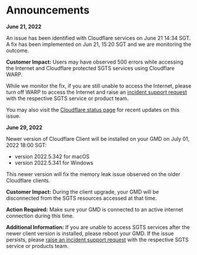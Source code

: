 # Announcements

**June 21, 2022**

An issue has been identified with Cloudflare services on June 21 14:34 SGT. A fix has been implemented on Jun 21, 15:20 SGT and we are monitoring the outcome.

**Customer Impact:** Users may have observed 500 errors while accessing the Internet and Cloudflare protected SGTS services using Cloudflare WARP.

While we monitor the fix, if you are still unable to access the Internet, please turn off WARP to access the Internet and raise an [incident support request](raise-an-incident-support-request) with the respective SGTS service or product team.

You may also visit the [Cloudflare status page](https://www.cloudflarestatus.com/) for recent updates on this issue.

**June 29, 2022**

Newer version of Cloudflare Client will be installed on your GMD on July 01, 2022 18:00 SGT:
- version 2022.5.342 for macOS
- version 2022.5.341 for Windows

This newer version will fix the memory leak issue observed on the older Cloudflare clients.

**Customer Impact:** During the client upgrade, your GMD will be disconnected from the SGTS resources accessed at that time. 

**Action Required:** Make sure your GMD is connected to an active internet connection during this time.

**Additional Information:** If you are unable to access SGTS services after the newer client version is installed, please reboot your GMD. If the issue persists, please [raise an incident support request](raise-an-incident-support-request) with the respective SGTS service or products team.
